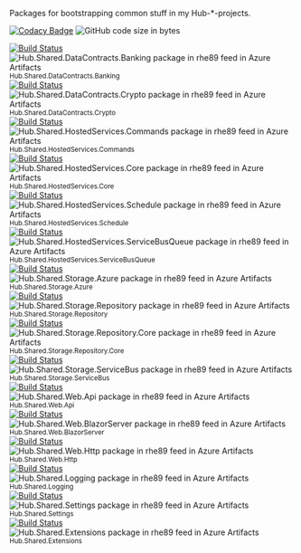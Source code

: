 Packages for bootstrapping common stuff in my Hub-*-projects. 

[![Codacy Badge](https://api.codacy.com/project/badge/Grade/6388b2253a6d47a496dd3ff16bfe7910)](https://app.codacy.com/gh/rhe89/hub-shared?utm_source=github.com&utm_medium=referral&utm_content=rhe89/hub-shared&utm_campaign=Badge_Grade_Settings)
![GitHub code size in bytes](https://img.shields.io/github/languages/code-size/rhe89/hub-shared)

[![Build Status](https://rhe89.visualstudio.com/Hub/_apis/build/status/Hub.Shared/Hub.Shared.DataContracts/Hub.Shared.DataContracts.Banking?branchName=main)](https://rhe89.visualstudio.com/Hub/_build/latest?definitionId=74&branchName=main) 
![Hub.Shared.DataContracts.Banking package in rhe89 feed in Azure Artifacts](https://rhe89.feeds.visualstudio.com/_apis/public/Packaging/Feeds/a9ebd0d9-61ca-407b-bd4f-cf5e1f59a5c6/Packages/594121ec-05ae-4e88-855e-01057ed5b352/Badge) 
<sup>Hub.Shared.DataContracts.Banking</sup>  
[![Build Status](https://rhe89.visualstudio.com/Hub/_apis/build/status/Hub.Shared/Hub.Shared.DataContracts/Hub.Shared.DataContracts.Crypto?branchName=main)](https://rhe89.visualstudio.com/Hub/_build/latest?definitionId=73&branchName=main) 
![Hub.Shared.DataContracts.Crypto package in rhe89 feed in Azure Artifacts](https://rhe89.feeds.visualstudio.com/_apis/public/Packaging/Feeds/a9ebd0d9-61ca-407b-bd4f-cf5e1f59a5c6/Packages/8c0b00e2-ea17-40b2-bb3d-3d69f0502084/Badge) 
<sup>Hub.Shared.DataContracts.Crypto</sup>  
[![Build Status](https://rhe89.visualstudio.com/Hub/_apis/build/status/Hub.Shared/Hub.Shared.HostedServices/Hub.Shared.HostedServices.Commands?branchName=main)](https://rhe89.visualstudio.com/Hub/_build/latest?definitionId=63&branchName=main) 
![Hub.Shared.HostedServices.Commands package in rhe89 feed in Azure Artifacts](https://rhe89.feeds.visualstudio.com/_apis/public/Packaging/Feeds/a9ebd0d9-61ca-407b-bd4f-cf5e1f59a5c6/Packages/7a9f714f-ea67-40e9-9700-20499c68a8b6/Badge) 
<sup>Hub.Shared.HostedServices.Commands</sup>  
[![Build Status](https://rhe89.visualstudio.com/Hub/_apis/build/status/Hub.Shared/Hub.Shared.HostedServices/Hub.Shared.HostedServices.Core?branchName=main)](https://rhe89.visualstudio.com/Hub/_build/latest?definitionId=64&branchName=main) 
![Hub.Shared.HostedServices.Core package in rhe89 feed in Azure Artifacts](https://rhe89.feeds.visualstudio.com/_apis/public/Packaging/Feeds/a9ebd0d9-61ca-407b-bd4f-cf5e1f59a5c6/Packages/5c046895-6e15-445f-9d08-e7cd6dce1692/Badge) 
<sup>Hub.Shared.HostedServices.Core</sup>  
[![Build Status](https://rhe89.visualstudio.com/Hub/_apis/build/status/Hub.Shared/Hub.Shared.HostedServices/Hub.Shared.HostedServices.Schedule?branchName=main)](https://rhe89.visualstudio.com/Hub/_build/latest?definitionId=61&branchName=main) 
![Hub.Shared.HostedServices.Schedule package in rhe89 feed in Azure Artifacts](https://rhe89.feeds.visualstudio.com/_apis/public/Packaging/Feeds/a9ebd0d9-61ca-407b-bd4f-cf5e1f59a5c6/Packages/95195d37-c362-43f0-94fa-46b48d33341e/Badge) 
<sup>Hub.Shared.HostedServices.Schedule</sup>  
[![Build Status](https://rhe89.visualstudio.com/Hub/_apis/build/status/Hub.Shared/Hub.Shared.HostedServices/Hub.Shared.HostedServices.ServiceBusQueue?branchName=main)](https://rhe89.visualstudio.com/Hub/_build/latest?definitionId=62&branchName=main) 
![Hub.Shared.HostedServices.ServiceBusQueue package in rhe89 feed in Azure Artifacts](https://rhe89.feeds.visualstudio.com/_apis/public/Packaging/Feeds/a9ebd0d9-61ca-407b-bd4f-cf5e1f59a5c6/Packages/e1a610b4-17cc-4872-b8bb-bbcc026976b3/Badge) 
<sup>Hub.Shared.HostedServices.ServiceBusQueue</sup>  
[![Build Status](https://rhe89.visualstudio.com/Hub/_apis/build/status/Hub.Shared/Hub.Shared.Storage/Hub.Shared.Storage.Azure?branchName=main)](https://rhe89.visualstudio.com/Hub/_build/latest?definitionId=65&branchName=main) 
![Hub.Shared.Storage.Azure package in rhe89 feed in Azure Artifacts](https://rhe89.feeds.visualstudio.com/_apis/public/Packaging/Feeds/a9ebd0d9-61ca-407b-bd4f-cf5e1f59a5c6/Packages/594121ec-05ae-4e88-855e-01057ed5b352/Badge) 
<sup>Hub.Shared.Storage.Azure</sup>  
[![Build Status](https://rhe89.visualstudio.com/Hub/_apis/build/status/Hub.Shared/Hub.Shared.Storage/Hub.Shared.Storage.Repository?branchName=main)](https://rhe89.visualstudio.com/Hub/_build/latest?definitionId=67&branchName=main) 
![Hub.Shared.Storage.Repository package in rhe89 feed in Azure Artifacts](https://rhe89.feeds.visualstudio.com/_apis/public/Packaging/Feeds/a9ebd0d9-61ca-407b-bd4f-cf5e1f59a5c6/Packages/9b1b221f-3c9d-4300-9728-5902cf7d38e9/Badge) 
<sup>Hub.Shared.Storage.Repository</sup>  
[![Build Status](https://rhe89.visualstudio.com/Hub/_apis/build/status/Hub.Shared/Hub.Shared.Storage/Hub.Shared.Storage.Repository.Core?branchName=main)](https://rhe89.visualstudio.com/Hub/_build/latest?definitionId=66&branchName=main) 
![Hub.Shared.Storage.Repository.Core package in rhe89 feed in Azure Artifacts](https://rhe89.feeds.visualstudio.com/_apis/public/Packaging/Feeds/a9ebd0d9-61ca-407b-bd4f-cf5e1f59a5c6/Packages/d5441933-f87c-4fa9-96a6-4d6c00246c90/Badge) 
<sup>Hub.Shared.Storage.Repository.Core</sup>  
[![Build Status](https://rhe89.visualstudio.com/Hub/_apis/build/status/Hub.Shared/Hub.Shared.Storage/Hub.Shared.Storage.ServiceBus?branchName=main)](https://rhe89.visualstudio.com/Hub/_build/latest?definitionId=68&branchName=main) 
![Hub.Shared.Storage.ServiceBus package in rhe89 feed in Azure Artifacts](https://rhe89.feeds.visualstudio.com/_apis/public/Packaging/Feeds/a9ebd0d9-61ca-407b-bd4f-cf5e1f59a5c6/Packages/f7900379-dc4b-4ec2-b9d2-e7f3bb5e43a0/Badge) 
<sup>Hub.Shared.Storage.ServiceBus</sup>  
[![Build Status](https://rhe89.visualstudio.com/Hub/_apis/build/status/Hub.Shared/Hub.Shared.Web/Hub.Shared.Web.Api?branchName=main)](https://rhe89.visualstudio.com/Hub/_build/latest?definitionId=71&branchName=main) 
![Hub.Shared.Web.Api package in rhe89 feed in Azure Artifacts](https://rhe89.feeds.visualstudio.com/_apis/public/Packaging/Feeds/a9ebd0d9-61ca-407b-bd4f-cf5e1f59a5c6/Packages/0f6d25bb-0f33-4c50-b8d9-50f2e4a38041/Badge) 
<sup>Hub.Shared.Web.Api</sup>  
[![Build Status](https://rhe89.visualstudio.com/Hub/_apis/build/status/Hub.Shared/Hub.Shared.Web/Hub.Shared.Web.BlazorServer?branchName=main)](https://rhe89.visualstudio.com/Hub/_build/latest?definitionId=70&branchName=main) 
![Hub.Shared.Web.BlazorServer package in rhe89 feed in Azure Artifacts](https://rhe89.feeds.visualstudio.com/_apis/public/Packaging/Feeds/a9ebd0d9-61ca-407b-bd4f-cf5e1f59a5c6/Packages/2c0d7a19-59ee-4205-92ff-4d407c08a1f1/Badge) 
<sup>Hub.Shared.Web.BlazorServer</sup>  
[![Build Status](https://rhe89.visualstudio.com/Hub/_apis/build/status/Hub.Shared/Hub.Shared.Web/Hub.Shared.Web.Http?branchName=main)](https://rhe89.visualstudio.com/Hub/_build/latest?definitionId=69&branchName=main) 
![Hub.Shared.Web.Http package in rhe89 feed in Azure Artifacts](https://rhe89.feeds.visualstudio.com/_apis/public/Packaging/Feeds/a9ebd0d9-61ca-407b-bd4f-cf5e1f59a5c6/Packages/2627f716-4816-4231-9437-f007beee5a6f/Badge) 
<sup>Hub.Shared.Web.Http</sup>  
[![Build Status](https://rhe89.visualstudio.com/Hub/_apis/build/status/Hub.Shared/Hub.Shared.Logging?branchName=main)](https://rhe89.visualstudio.com/Hub/_build/latest?definitionId=59&branchName=main) 
![Hub.Shared.Logging package in rhe89 feed in Azure Artifacts](https://rhe89.feeds.visualstudio.com/_apis/public/Packaging/Feeds/a9ebd0d9-61ca-407b-bd4f-cf5e1f59a5c6/Packages/eaf8cb2f-27bb-439e-8368-6d18aa6e1cbf/Badge) 
<sup>Hub.Shared.Logging</sup>  
[![Build Status](https://rhe89.visualstudio.com/Hub/_apis/build/status/Hub.Shared/Hub.Shared.Settings?branchName=main)](https://rhe89.visualstudio.com/Hub/_build/latest?definitionId=60&branchName=main) 
![Hub.Shared.Settings package in rhe89 feed in Azure Artifacts](https://rhe89.feeds.visualstudio.com/_apis/public/Packaging/Feeds/a9ebd0d9-61ca-407b-bd4f-cf5e1f59a5c6/Packages/66eec607-6be2-4c39-a36a-062698487834/Badge) 
<sup>Hub.Shared.Settings</sup>  
[![Build Status](https://rhe89.visualstudio.com/Hub/_apis/build/status/Hub.Shared/Hub.Shared.Extensions?branchName=main)](https://rhe89.visualstudio.com/Hub/_build/latest?definitionId=58&branchName=main) 
![Hub.Shared.Extensions package in rhe89 feed in Azure Artifacts](https://rhe89.feeds.visualstudio.com/_apis/public/Packaging/Feeds/a9ebd0d9-61ca-407b-bd4f-cf5e1f59a5c6/Packages/afe9ede0-ae7c-4752-b033-173dc29df94a/Badge) 
<sup>Hub.Shared.Extensions</sup>  
